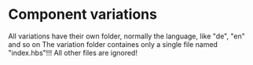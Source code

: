 # Component variations

All variations have their own folder, normally the language, like "de", "en" and so on
The variation folder containes only a single file named "index.hbs"!!! All other files are ignored!